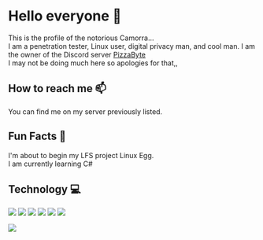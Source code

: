 # Hello everyone :wave:
This is the profile of the notorious Camorra... <br/>
I am a penetration tester, Linux user, digital privacy man, and cool man.
I am the owner of the Discord server [PizzaByte](https://www.discord.gg/EgqzFfP) <br/>
I may not be doing much here so apologies for that,, 

## How to reach me :mailbox:
You can find me on my server previously listed. 

## Fun Facts :dizzy:

I'm about to begin my LFS project Linux Egg. <br/>
I am currently learning C#

## Technology :computer:

![](https://img.shields.io/badge/OS-Gentoo_Linux-informational?style=flat&logoColor=white&color=1d1f21)
![](https://img.shields.io/badge/Editor-vim-informational?style=flat&logoColor=white&color=1d1f21)
![](https://img.shields.io/badge/Shell-bash-informational?style=flat&logoColor=white&color=1d1f21)
![](https://img.shields.io/badge/Language-Python-informational?style=flat&logoColor=white&color=1d1f21)
![](https://img.shields.io/badge/Language-bash-informational?style=flat&logoColor=white&color=1d1f21)
![](https://img.shields.io/badge/Language-Csharp-informational?style=flat&logoColor=white&color=1d1f21)

<img src="https://github-readme-stats.vercel.app/api?username=Camorrista&show_icons=true&line_height=27&count_private=true&title_color=ffffff&text_color=c9cacc&icon_color=2bbc8a&bg_color=1d1f21"> 


